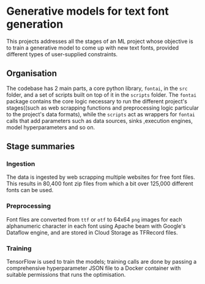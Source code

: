 
# Generative models for text font generation

This projects addresses all the stages of an ML project whose objective is to train a generative model to come up with new text fonts, provided different types of user-supplied constraints.

## Organisation

The codebase has 2 main parts, a core python library, `fontai`, in the `src` folder, and a set of scripts built on top of it in the `scripts` folder. The `fontai` package contains the core logic necessary to run the different project's stages((such as web scrapping functions and preprocessing logic particular to the project's data formats), while the `scripts` act as wrappers for `fontai` calls that add parameters such as data sources, sinks ,execution engines, model hyperparameters and so on.

## Stage summaries

### Ingestion

The data is ingested by web scrapping multiple websites for free font files. This results in 80,400 font zip files from which a bit over 125,000 different fonts can be used.

### Preprocessing

Font files are converted from `ttf` or `otf` to 64x64 `png` images for each alphanumeric character in each font using Apache beam with Google's Dataflow engine, and are stored in Cloud Storage as TFRecord files.

### Training

TensorFlow is used to train the models; training calls are done by passing a comprehensive hyperparameter JSON file to a Docker container with suitable permissions that runs the optimisation.

